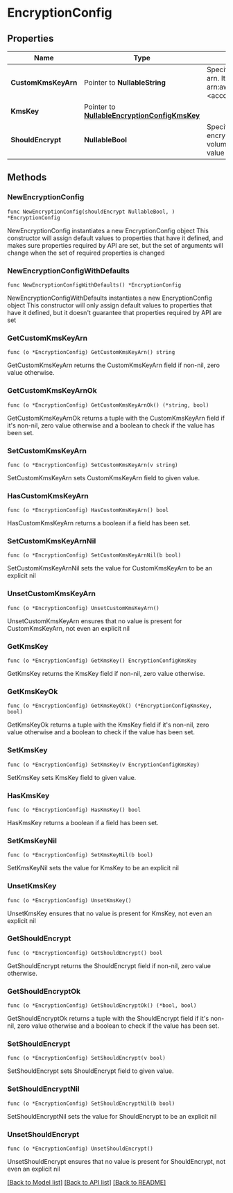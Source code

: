 # EncryptionConfig

## Properties

Name | Type | Description | Notes
------------ | ------------- | ------------- | -------------
**CustomKmsKeyArn** | Pointer to **NullableString** | Specifies custom KMS key arn. It will be of form arn:aws:kms:&lt;region&gt;:&lt;account_id&gt;:key/&lt;key_id&gt; | [optional] 
**KmsKey** | Pointer to [**NullableEncryptionConfigKmsKey**](EncryptionConfigKmsKey.md) |  | [optional] 
**ShouldEncrypt** | **NullableBool** | Specifies whether to encrypt recovered volumes or not. Default value is true. | 

## Methods

### NewEncryptionConfig

`func NewEncryptionConfig(shouldEncrypt NullableBool, ) *EncryptionConfig`

NewEncryptionConfig instantiates a new EncryptionConfig object
This constructor will assign default values to properties that have it defined,
and makes sure properties required by API are set, but the set of arguments
will change when the set of required properties is changed

### NewEncryptionConfigWithDefaults

`func NewEncryptionConfigWithDefaults() *EncryptionConfig`

NewEncryptionConfigWithDefaults instantiates a new EncryptionConfig object
This constructor will only assign default values to properties that have it defined,
but it doesn't guarantee that properties required by API are set

### GetCustomKmsKeyArn

`func (o *EncryptionConfig) GetCustomKmsKeyArn() string`

GetCustomKmsKeyArn returns the CustomKmsKeyArn field if non-nil, zero value otherwise.

### GetCustomKmsKeyArnOk

`func (o *EncryptionConfig) GetCustomKmsKeyArnOk() (*string, bool)`

GetCustomKmsKeyArnOk returns a tuple with the CustomKmsKeyArn field if it's non-nil, zero value otherwise
and a boolean to check if the value has been set.

### SetCustomKmsKeyArn

`func (o *EncryptionConfig) SetCustomKmsKeyArn(v string)`

SetCustomKmsKeyArn sets CustomKmsKeyArn field to given value.

### HasCustomKmsKeyArn

`func (o *EncryptionConfig) HasCustomKmsKeyArn() bool`

HasCustomKmsKeyArn returns a boolean if a field has been set.

### SetCustomKmsKeyArnNil

`func (o *EncryptionConfig) SetCustomKmsKeyArnNil(b bool)`

 SetCustomKmsKeyArnNil sets the value for CustomKmsKeyArn to be an explicit nil

### UnsetCustomKmsKeyArn
`func (o *EncryptionConfig) UnsetCustomKmsKeyArn()`

UnsetCustomKmsKeyArn ensures that no value is present for CustomKmsKeyArn, not even an explicit nil
### GetKmsKey

`func (o *EncryptionConfig) GetKmsKey() EncryptionConfigKmsKey`

GetKmsKey returns the KmsKey field if non-nil, zero value otherwise.

### GetKmsKeyOk

`func (o *EncryptionConfig) GetKmsKeyOk() (*EncryptionConfigKmsKey, bool)`

GetKmsKeyOk returns a tuple with the KmsKey field if it's non-nil, zero value otherwise
and a boolean to check if the value has been set.

### SetKmsKey

`func (o *EncryptionConfig) SetKmsKey(v EncryptionConfigKmsKey)`

SetKmsKey sets KmsKey field to given value.

### HasKmsKey

`func (o *EncryptionConfig) HasKmsKey() bool`

HasKmsKey returns a boolean if a field has been set.

### SetKmsKeyNil

`func (o *EncryptionConfig) SetKmsKeyNil(b bool)`

 SetKmsKeyNil sets the value for KmsKey to be an explicit nil

### UnsetKmsKey
`func (o *EncryptionConfig) UnsetKmsKey()`

UnsetKmsKey ensures that no value is present for KmsKey, not even an explicit nil
### GetShouldEncrypt

`func (o *EncryptionConfig) GetShouldEncrypt() bool`

GetShouldEncrypt returns the ShouldEncrypt field if non-nil, zero value otherwise.

### GetShouldEncryptOk

`func (o *EncryptionConfig) GetShouldEncryptOk() (*bool, bool)`

GetShouldEncryptOk returns a tuple with the ShouldEncrypt field if it's non-nil, zero value otherwise
and a boolean to check if the value has been set.

### SetShouldEncrypt

`func (o *EncryptionConfig) SetShouldEncrypt(v bool)`

SetShouldEncrypt sets ShouldEncrypt field to given value.


### SetShouldEncryptNil

`func (o *EncryptionConfig) SetShouldEncryptNil(b bool)`

 SetShouldEncryptNil sets the value for ShouldEncrypt to be an explicit nil

### UnsetShouldEncrypt
`func (o *EncryptionConfig) UnsetShouldEncrypt()`

UnsetShouldEncrypt ensures that no value is present for ShouldEncrypt, not even an explicit nil

[[Back to Model list]](../README.md#documentation-for-models) [[Back to API list]](../README.md#documentation-for-api-endpoints) [[Back to README]](../README.md)


